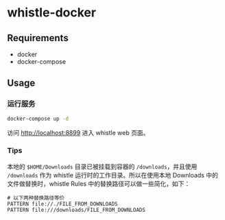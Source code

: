 # whistle-docker

## Requirements

 * docker
 * docker-compose

## Usage

### 运行服务

```bash
docker-compose up -d
```

访问 <http://localhost:8899> 进入 whistle web 页面。

### Tips

本地的 `$HOME/Downloads` 目录已被挂载到容器的 `/downloads`，并且使用 `/downloads` 作为 whistle 运行时的工作目录。所以在使用本地 Downloads 中的文件做替换时，whistle Rules 中的替换路径可以做一些简化，如下：

```
# 以下两种替换路径等价
PATTERN file://./FILE_FROM_DOWNLOADS
PATTERN file:///downloads/FILE_FROM_DOWNLOADS
```
